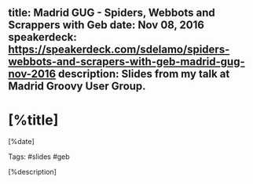 title: Madrid GUG - Spiders, Webbots and Scrappers with Geb
date: Nov 08, 2016
speakerdeck: https://speakerdeck.com/sdelamo/spiders-webbots-and-scrapers-with-geb-madrid-gug-nov-2016
description: Slides from my talk at Madrid Groovy User Group.
---

# [%title]

[%date]

Tags: #slides #geb

[%description]

<script async class="speakerdeck-embed" data-id="d4abae3769af4d72bb5c44268af750f8" data-ratio="1.33333333333333" src="//speakerdeck.com/assets/embed.js"></script>